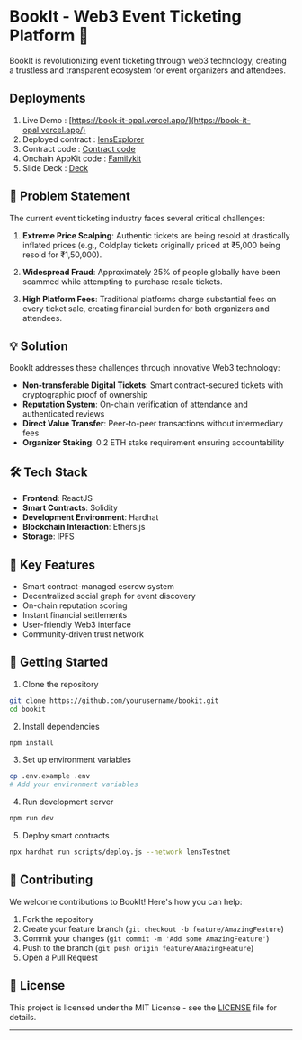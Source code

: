# BookIt - Web3 Event Ticketing Platform 🎫

BookIt is revolutionizing event ticketing through web3 technology, creating a trustless and transparent ecosystem for event organizers and attendees.

## Deployments 
1) Live Demo : [https://book-it-opal.vercel.app/](https://book-it-opal.vercel.app/)
2) Deployed contract : [lensExplorer](https://block-explorer.testnet.lens.dev/address/0xdB023ADd0dEFF974d03D184173c5CDd60C25cA86)
3) Contract code : [Contract code](https://github.com/dhananjaypai08/LENS-HOLIDAYHACK/blob/master/contractsv1/contracts/BookIt.sol)
4) Onchain AppKit code : [Familykit](https://github.com/dhananjaypai08/LENS-HOLIDAYHACK/blob/master/Frontend/src/components/Web3Provider.jsx)
5) Slide Deck : [Deck](https://www.canva.com/design/DAGbch5iMGU/droge_pnR2o1U1nRPRIQlA/edit?utm_content=DAGbch5iMGU&utm_campaign=designshare&utm_medium=link2&utm_source=sharebutton)

## 🎯 Problem Statement

The current event ticketing industry faces several critical challenges:

1. **Extreme Price Scalping**: Authentic tickets are being resold at drastically inflated prices (e.g., Coldplay tickets originally priced at ₹5,000 being resold for ₹1,50,000).

2. **Widespread Fraud**: Approximately 25% of people globally have been scammed while attempting to purchase resale tickets.

3. **High Platform Fees**: Traditional platforms charge substantial fees on every ticket sale, creating financial burden for both organizers and attendees.

## 💡 Solution

BookIt addresses these challenges through innovative Web3 technology:

- **Non-transferable Digital Tickets**: Smart contract-secured tickets with cryptographic proof of ownership
- **Reputation System**: On-chain verification of attendance and authenticated reviews
- **Direct Value Transfer**: Peer-to-peer transactions without intermediary fees
- **Organizer Staking**: 0.2 ETH stake requirement ensuring accountability

## 🛠️ Tech Stack

- **Frontend**: ReactJS
- **Smart Contracts**: Solidity
- **Development Environment**: Hardhat
- **Blockchain Interaction**: Ethers.js
- **Storage**: IPFS

## 🌟 Key Features

- Smart contract-managed escrow system
- Decentralized social graph for event discovery
- On-chain reputation scoring
- Instant financial settlements
- User-friendly Web3 interface
- Community-driven trust network

## 🚀 Getting Started

1. Clone the repository
```bash
git clone https://github.com/yourusername/bookit.git
cd bookit
```

2. Install dependencies
```bash
npm install
```

3. Set up environment variables
```bash
cp .env.example .env
# Add your environment variables
```

4. Run development server
```bash
npm run dev
```

5. Deploy smart contracts
```bash
npx hardhat run scripts/deploy.js --network lensTestnet
```

## 🤝 Contributing

We welcome contributions to BookIt! Here's how you can help:

1. Fork the repository
2. Create your feature branch (`git checkout -b feature/AmazingFeature`)
3. Commit your changes (`git commit -m 'Add some AmazingFeature'`)
4. Push to the branch (`git push origin feature/AmazingFeature`)
5. Open a Pull Request


## 📜 License

This project is licensed under the MIT License - see the [LICENSE](LICENSE) file for details.


---
